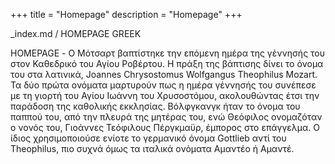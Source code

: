 +++
title = "Homepage"
description = "Homepage"
+++

_index.md / HOMEPAGE GREEK

HOMEPAGE - Ο Μότσαρτ βαπτίστηκε την επόμενη ημέρα της γέννησής του στον Καθεδρικό του Αγίου Ροβέρτου. Η πράξη της βάπτισης δίνει το όνομα του στα λατινικά, Joannes Chrysostomus Wolfgangus Theophilus Mozart. Τα δύο πρώτα ονόματα μαρτυρούν πως η ημέρα γέννησής του συνέπεσε με τη γιορτή του Αγίου Ιωάννη του Χρυσοστόμου, ακολουθώντας έτσι την παράδοση της καθολικής εκκλησίας. Βόλφγκανγκ ήταν το όνομα του παππού του, από την πλευρά της μητέρας του, ενώ Θεόφιλος ονομαζόταν ο νονός του, Γιοάννες Τεόφιλους Πέργκμαϋρ, έμπορος στο επάγγελμα. Ο ίδιος χρησιμοποιούσε ενίοτε το γερμανικό όνομα Gottlieb αντί του Theophilus, πιο συχνά όμως τα ιταλικά ονόματα Αμαντέο ή Αμαντέ.